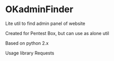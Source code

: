 # OKadminFinder
Lite util to find admin panel of website

Created for Pentest Box, but can use as alone util

Based on python 2.x

Usage library Requests
